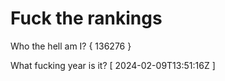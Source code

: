 # Fuck the rankings

Who the hell am I?
{ 136276 }

What fucking year is it?
[ 2024-02-09T13:51:16Z ]
